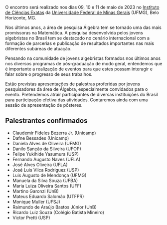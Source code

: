 O encontro será realizado nos dias 09, 10 e 11 de maio de 2023 no [Instituto de Ciências Exatas](https://www.icex.ufmg.br) da [Universidade Federal de Minas Gerais](https://ufmg.br) (UFMG), Belo Horizonte, MG.

Nos últimos anos, a área de pesquisa Álgebra tem se tornado uma das mais promissoras na Matemática. A pesquisa desenvolvida pelos jovens algebristas no Brasil tem se destacado no cenário internacional com a formação de parcerias e publicação de resultados importantes nas mais diferentes subáreas de atuação.

Pensando na comunidade de jovens algebristas formados nos últimos anos nos diversos programas de pós-graduação de modo geral, entendemos que é importante a realização de eventos para que estes possam interagir e falar sobre o progresso de seus trabalhos. 

Estão previstas apresentações de palestras proferidas por jovens pesquisadores da área de Álgebra, especialmente convidados para o evento. Pretendemos atrair participantes de diversas instituições do Brasil para participação efetiva das atividades. Contaremos ainda com uma sessão de apresentação de pôsteres.


## Palestrantes confirmados

- Claudemir Fideles Bezerra Jr. (Unicamp)
- Dafne Bessades (Unicamp)
- Daniela Alves de Oliveira (UFMG)
- Danilo Sanção da Silveira (UFOP)
- Felipe Yukihide Yasumura (USP)
- Fernando Augusto Naves (UFLA)
- José Alves Oliveira (UFLA)
- José Luis Vilca Rodriguez (USP)
- Luis Augusto de Mendonça (UFMG)
- Manuela da Silva Souza (UFBA)
- Maria Luiza Oliveira Santos (UFF)
- Martino Garonzi (UnB)
- Mateus Eduardo Salomão (UTFPR)
- Monique Muller (UFSJ)
- Raimundo de Araújo Bastos Júnior (UnB)
- Ricardo Luiz Souza (Colégio Batista Mineiro)
- Victor Pretti (USP)
